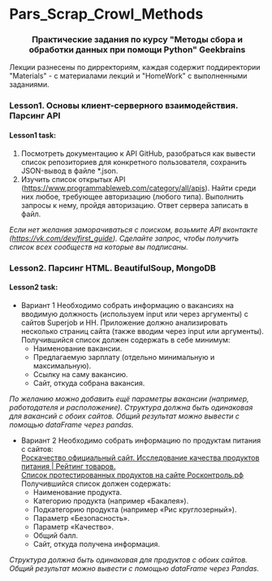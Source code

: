 # Pars_Scrap_Crowl_Methods
### <center>Практические задания по курсу "Методы сбора и обработки данных при помощи Python" Geekbrains
Лекции разнесены по дирректориям, каждая содержит поддиректории "Materials" - с материалами лекций и "HomeWork" с выполненными заданиями.
### Lesson1. Основы клиент-серверного взаимодействия. Парсинг API  
#### Lesson1 task:
1.   Посмотреть документацию к API GitHub, разобраться как вывести список репозиториев для конкретного пользователя, сохранить JSON-вывод в файле *.json.
1.   Изучить список открытых API (https://www.programmableweb.com/category/all/apis). Найти среди них любое, требующее авторизацию (любого типа). Выполнить запросы к нему, пройдя авторизацию. Ответ сервера записать в файл.  

*Если нет желания заморачиваться с поиском, возьмите API вконтакте (https://vk.com/dev/first_guide). Сделайте запрос, чтобы получить список всех сообществ на которые вы подписаны.*

### Lesson2. Парсинг HTML. BeautifulSoup, MongoDB  
#### Lesson2 task:
* Вариант 1
Необходимо собрать информацию о вакансиях на вводимую должность (используем input или через аргументы) с сайтов Superjob и HH. Приложение должно анализировать несколько страниц сайта (также вводим через input или аргументы). Получившийся список должен содержать в себе минимум:  
  * Наименование вакансии.
  * Предлагаемую зарплату (отдельно минимальную и максимальную).
  * Ссылку на саму вакансию.
  * Сайт, откуда собрана вакансия.     

*По желанию можно добавить ещё параметры вакансии (например, работодателя и расположение). Структура должна быть одинаковая для вакансий с обоих сайтов. Общий результат можно вывести с помощью dataFrame через pandas.*  

* Вариант 2
Необходимо собрать информацию по продуктам питания с сайтов:  
[Роскачество официальный сайт. Исследование качества продуктов питания | Рейтинг товаров.](https://rskrf.ru/ratings/produkty-pitaniya/)    
[Список протестированных продуктов на сайте Росконтроль.рф](https://roscontrol.com/category/produkti/#)  
Получившийся список должен содержать:
  * Наименование продукта.
  * Категорию продукта (например «Бакалея»).
  * Подкатегорию продукта (например «Рис круглозерный»).
  * Параметр «Безопасность».
  * Параметр «Качество».
  * Общий балл.
  * Сайт, откуда получена информация.     

*Структура должна быть одинаковая для продуктов с обоих сайтов. Общий результат можно вывести с помощью dataFrame через Pandas.*

